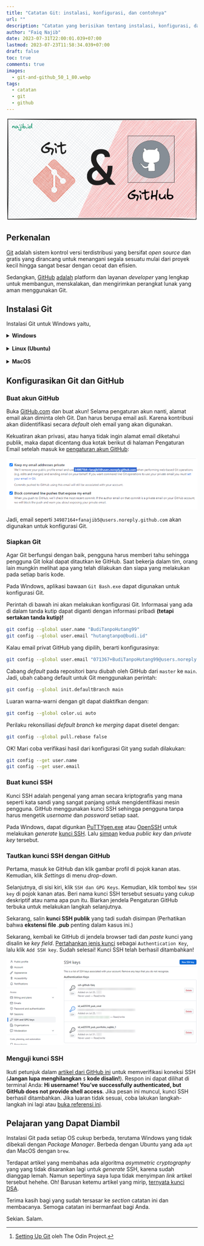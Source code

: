 ```yaml
---
title: "Catatan Git: instalasi, konfigurasi, dan contohnya"
url: ""
description: "Catatan yang berisikan tentang instalasi, konfigurasi, dan contoh dari Git dan Github"
author: "Faiq Najib"
date: 2023-07-31T22:00:01.039+07:00
lastmod: 2023-07-23T11:58:34.039+07:00
draft: false
toc: true
comments: true
images:
  - git-and-github_50_1_80.webp
tags:
  - catatan
  - git
  - github
---
```


![Logo Git-scm dan GitHub](git-and-github_50_1_80.webp)

## Perkenalan

[Git](https://git-scm.com/) adalah sistem kontrol versi terdistribusi yang bersifat _open source_ dan gratis yang dirancang untuk menangani segala sesuatu mulai dari proyek kecil hingga sangat besar dengan ceoat dan efisien.

Sedangkan, [GitHub](https://github.com/about) [adalah](https://en.wikipedia.org/wiki/GitHub) platform dan layanan _developer_ yang lengkap untuk membangun, menskalakan, dan mengirimkan perangkat lunak yang aman menggunakan Git.

## Instalasi Git

Instalasi Git untuk Windows yaitu,

<details>
<summary><strong>Windows</strong></summary>

_Download installer_ Git terlebih dahulu pada [https://git-scm.com/downloads](https://git-scm.com/downloads). Kemudian buka installer tersebut.

Ikuti langkah [selanjutnya](https://www.nesabamedia.com/cara-install-git-di-windows-10/). Tinggal klik _Next_, pastikan _default_ aja, lalu _next_ lagi. Seperti biasa~~

</details>
<br/>
<details>
<summary><strong>Linux (Ubuntu)</strong></summary>

Lakukan _update_ dan _upgrade_ pada sistem dengan perintah berikut:
```bash
sudo apt update && sudo apt upgrade -y
```

Install _package_ Git:
```bash
sudo add-apt-repository ppa:git-core/ppa
sudo apt update
sudo apt install Git
```

Verifikasi versi Git dan pastikan bahwa **minimal** versi 2.28[^1]
```bash
git --version
```

</details>
<br/>
<details>
<summary><strong>MacOS</strong></summary>

Ikuti langkah [ini](https://www.theodinproject.com/lessons/foundations-setting-up-git#step-1-install-git) hehehe

</details>

## Konfigurasikan Git dan GitHub

### Buat akun GitHub

Buka [GitHub.com](https://github.com/signup) dan buat akun! Selama pengaturan akun nanti, alamat email akan diminta oleh Git. Dan harus berupa email asli. Karena kontribusi akan diidentifikasi secara _default_ oleh email yang akan digunakan.

Kekuatiran akan privasi, atau hanya tidak ingin alamat email diketahui publik, maka dapat dicentang dua kotak berikut di halaman Pengaturan Email setelah masuk ke [pengaturan akun GitHub](https://github.com/settings/emails):

![pengaturan email pada akun GitHub](pengaturan-email-akun-github.webp)

Jadi, email seperti ```34987164+fanajib5@users.noreply.github.com``` akan digunakan untuk konfigurasi Git.

### Siapkan Git

Agar Git berfungsi dengan baik, pengguna harus memberi tahu sehingga pengguna Git lokal dapat ditautkan ke GitHub. Saat bekerja dalam tim, orang lain mungkin melihat apa yang telah dilakukan dan siapa yang melakukan pada setiap baris kode.

Pada Windows, aplikasi bawaan ```Git Bash.exe``` dapat digunakan untuk konfigurasi Git.

Perintah di bawah ini akan melakukan konfigurasi Git. Informasai yang ada di dalam tanda kutip dapat diganti dengan informasi pribadi **(tetapi sertakan tanda kutip)!**

```bash
git config --global user.name "BudiTanpoHutang99"
git config --global user.email "hutangtanpo@budi.id"
```

Kalau email privat GitHub yang dipilih, berarti konfigurasinya:

```bash
git config --global user.email "071367+BudiTanpoHutang99@users.noreply.github.com"
```

Cabang _default_ pada repositori baru diubah oleh GitHub dari ```master``` ke ```main```. Jadi, ubah cabang default untuk Git menggunakan perintah:

```bash
git config --global init.defaultBranch main
```

Luaran warna-warni dengan git dapat diaktifkan dengan:

```bash
git config --global color.ui auto
```

Perilaku rekonsiliasi _default branch_ ke _merging_ dapat disetel dengan:

```bash
git config --global pull.rebase false
```

OK! Mari coba verifikasi hasil dari konfigurasi Git yang sudah dilakukan:

```bash
git config --get user.name
git config --get user.email
```

### Buat kunci SSH

Kunci SSH adalah pengenal yang aman secara kriptografis yang mana seperti kata sandi yang sangat panjang untuk mengidentifikasi mesin pengguna. GitHub menggunakan kunci SSH sehingga pengguna tanpa harus mengetik _username_ dan _password_ setiap saat.

Pada Windows, dapat digunkan [PuTTYgen.exe](https://www.ssh.com/academy/ssh/putty/windows/puttygen) atau [OpenSSH](https://askme4tech.com/how-configure-ssh-key-based-authentication-windows) untuk melakukan _generate_ [kunci SSH](https://phoenixnap.com/kb/generate-ssh-key-windows-10). Lalu [simpan](https://docs.digitalocean.com/products/droplets/how-to/add-ssh-keys/create-with-putty/) kedua _public key_ dan _private key_ tersebut.

### Tautkan kunci SSH dengan GitHub

Pertama, masuk ke GitHub dan klik gambar profil di pojok kanan atas. Kemudian, klik _Settings_ di menu _drop-down_.

Selanjutnya, di sisi kiri, klik ```SSH dan GPG Keys```. Kemudian, klik tombol ```New SSH key``` di pojok kanan atas. Beri nama kunci SSH tersebut sesuatu yang cukup deskriptif atau nama apa pun itu. Biarkan jendela Pengaturan GitHub terbuka untuk melakukan langkah selanjutnya.

Sekarang, salin **kunci SSH publik** yang tadi sudah disimpan (Perhatikan bahwa **ekstensi file .pub** penting dalam kasus ini.)

Sekarang, kembali ke GitHub di jendela browser tadi dan _paste_ kunci yang disalin ke _key field_. [Pertahankan jenis kunci](https://nishtahir.com/how-to-enable-ssh-key-verification-with-git-and-github/#adding-your-key-to-github) sebagai ```Authentication Key```, lalu klik ```Add SSH key```. Sudah selesai! Kunci SSH telah berhasil ditambahkan!

![pengaturan kunci ssh pada akun GitHub](pengaturan-kunci-ssh-akun-github.webp)

### Menguji kunci SSH

Ikuti petunjuk dalam [artikel dari GitHub ini](https://help.github.com/en/articles/testing-your-ssh-connection) untuk memverifikasi koneksi SSH (**Jangan lupa menghilangkan** ```$``` **kode disalin!**). Respon ini dapat dilihat di terminal Anda: **Hi username! You’ve successfully authenticated, but GitHub does not provide shell access**. Jika pesan ini muncul, kunci SSH berhasil ditambahkan. Jika luaran tidak sesuai, coba lakukan langkah-langkah ini lagi atau [buka referensi ini](https://www.theodinproject.com/lessons/foundations-setting-up-git#step-25-testing-your-key).

## Pelajaran yang Dapat Diambil

Instalasi Git pada setiap OS cukup berbeda, terutama Windows yang tidak dibekali dengan _Package Manager_. Berbeda dengan Ubuntu yang ada ```apt``` dan MacOS dengan ```brew```.

Terdapat artikel yang membahas ada algoritma _asymmetric cryptography_ yang yang tidak disarankan lagi untuk _generate_ SSH, karena sudah dianggap lemah. Namun sepertinya saya lupa tidak menyimpan _link_ artikel tersebut hehehe. Oh! Barusan ketemu artikel yang mirip, [ternyata kunci DSA](https://thechief.io/c/news/github-is-making-protocol-security-changes-for-ssh-users/).

Terima kasih bagi yang sudah tersasar ke _section_ catatan ini dan membacanya. Semoga catatan ini bermanfaat bagi Anda.

Sekian. Salam.

[^1]: [Setting Up Git](https://www.theodinproject.com/lessons/foundations-setting-up-git) oleh The Odin Project.
